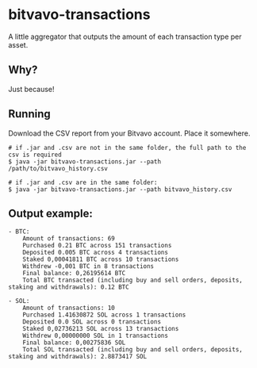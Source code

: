 # bitvavo-transactions

A little aggregator that outputs the amount of each transaction type per asset.

## Why?

Just because!

## Running

Download the CSV report from your Bitvavo account.
Place it somewhere.

```shell
# if .jar and .csv are not in the same folder, the full path to the csv is required
$ java -jar bitvavo-transactions.jar --path /path/to/bitvavo_history.csv

# if .jar and .csv are in the same folder:
$ java -jar bitvavo-transactions.jar --path bitvavo_history.csv
```

## Output example:

```
- BTC:
    Amount of transactions: 69
    Purchased 0.21 BTC across 151 transactions
    Deposited 0.005 BTC across 4 transactions
    Staked 0,00041811 BTC across 10 transactions
    Withdrew -0,001 BTC in 8 transactions
    Final balance: 0,26195614 BTC
    Total BTC transacted (including buy and sell orders, deposits, staking and withdrawals): 0.12 BTC

- SOL:
    Amount of transactions: 10
    Purchased 1.41630872 SOL across 1 transactions
    Deposited 0.0 SOL across 0 transactions
    Staked 0,02736213 SOL across 13 transactions
    Withdrew 0,00000000 SOL in 1 transactions
    Final balance: 0,00275836 SOL
    Total SOL transacted (including buy and sell orders, deposits, staking and withdrawals): 2.8873417 SOL

```